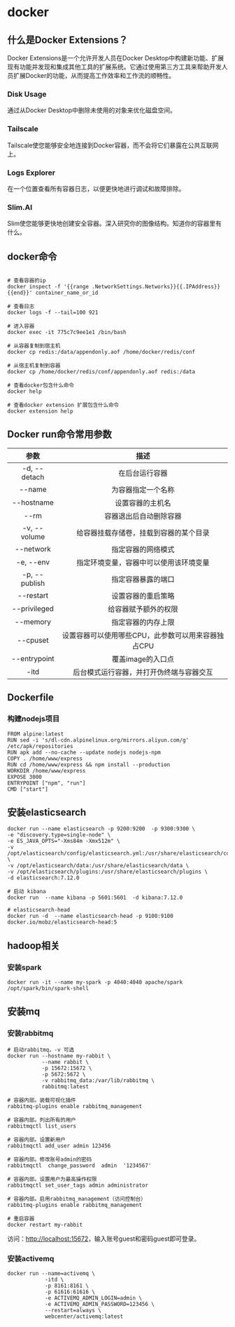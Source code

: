 # docker

## 什么是Docker Extensions？

Docker Extensions是一个允许开发人员在Docker Desktop中构建新功能、扩展现有功能并发现和集成其他工具的扩展系统。它通过使用第三方工具来帮助开发人员扩展Docker的功能，从而提高工作效率和工作流的顺畅性。

### Disk Usage

通过从Docker Desktop中删除未使用的对象来优化磁盘空间。

### Tailscale

Tailscale使您能够安全地连接到Docker容器，而不会将它们暴露在公共互联网上。

### Logs Explorer

在一个位置查看所有容器日志，以便更快地进行调试和故障排除。

### Slim.AI

Slim使您能够更快地创建安全容器。深入研究你的图像结构。知道你的容器里有什么。

## docker命令

```Shell

# 查看容器的ip
docker inspect -f '{{range .NetworkSettings.Networks}}{{.IPAddress}}{{end}}' container_name_or_id

# 查看日志
docker logs -f --tail=100 921

# 进入容器
docker exec -it 775c7c9ee1e1 /bin/bash  

# 从容器复制到宿主机
docker cp redis:/data/appendonly.aof /home/docker/redis/conf

# 从宿主机复制到容器
docker cp /home/docker/redis/conf/appendonly.aof redis:/data

# 查看docker包含什么命令
docker help

# 查看docker extension 扩展包含什么命令
docker extension help

```

## Docker run命令常用参数

|      参数       |              描述              |
|:-------------:|:----------------------------:|
| -d, --detach  |           在后台运行容器            |
|    --name     |          为容器指定一个名称           |
|  --hostname   |           设置容器的主机名           |
|     --rm      |         容器退出后自动删除容器          |
| -v, --volume  |     给容器挂载存储卷，挂载到容器的某个目录      |
|   --network   |          指定容器的网络模式           |
|   -e, --env   |     指定环境变量，容器中可以使用该环境变量      |
| -p, --publish |          指定容器暴露的端口           |
|   --restart   |          设置容器的重启策略           |
| --privileged  |          给容器赋予额外的权限          |
|   --memory    |          指定容器的内存上限           |
|   --cpuset    | 设置容器可以使用哪些CPU，此参数可以用来容器独占CPU |
| --entrypoint  |         覆盖image的入口点          |
|     -itd      |     后台模式运行容器，并打开伪终端与容器交互     |

## Dockerfile

### 构建nodejs项目

```
FROM alpine:latest
RUN sed -i 's/dl-cdn.alpinelinux.org/mirrors.aliyun.com/g' /etc/apk/repositories
RUN apk add --no-cache --update nodejs nodejs-npm
COPY . /home/www/express
RUN cd /home/www/express && npm install --production
WORKDIR /home/www/express
EXPOSE 3000
ENTRYPOINT ["npm", "run"]
CMD ["start"]
```

## 安装elasticsearch

```Shell
docker run --name elasticsearch -p 9200:9200  -p 9300:9300 \
-e "discovery.type=single-node" \
-e ES_JAVA_OPTS="-Xms84m -Xmx512m" \
-v /opt/elasticsearch/config/elasticsearch.yml:/usr/share/elasticsearch/config/elasticsearch.yml \
-v /opt/elasticsearch/data:/usr/share/elasticsearch/data \
-v /opt/elasticsearch/plugins:/usr/share/elasticsearch/plugins \
-d elasticsearch:7.12.0

# 启动 kibana
docker run  --name kibana -p 5601:5601  -d kibana:7.12.0

# elasticsearch-head
docker run -d  --name elasticsearch-head -p 9100:9100 docker.io/mobz/elasticsearch-head:5

```

## hadoop相关

### 安装spark

```Shell
docker run -it --name my-spark -p 4040:4040 apache/spark /opt/spark/bin/spark-shell
```

## 安装mq

### 安装rabbitmq

```Shell
# 启动rabbitmq，-v 可选
docker run --hostname my-rabbit \
           --name rabbit \
           -p 15672:15672 \
           -p 5672:5672 \
           -v rabbitmq_data:/var/lib/rabbitmq \
           rabbitmq:latest

# 容器内部。装载可视化插件
rabbitmq-plugins enable rabbitmq_management

# 容器内部。列出所有的用户
rabbitmqctl list_users

# 容器内部。设置新用户
rabbitmqctl add_user admin 123456

# 容器内部。修改账号admin的密码
rabbitmqctl  change_password  admin  '1234567'

# 容器内部。设置用户为最高操作权限
rabbitmqctl set_user_tags admin administrator 

# 容器内部。启用rabbitmq_management（访问控制台）
rabbitmq-plugins enable rabbitmq_management

# 重启容器
docker restart my-rabbit
```

访问：[http://localhost:15672](http://localhost:15672)，输入账号guest和密码guest即可登录。

### 安装activemq

```Shell
docker run --name=activemq \
            -itd \
            -p 8161:8161 \
            -p 61616:61616 \
            -e ACTIVEMQ_ADMIN_LOGIN=admin \
            -e ACTIVEMQ_ADMIN_PASSWORD=123456 \
            --restart=always \
            webcenter/activemq:latest
```

